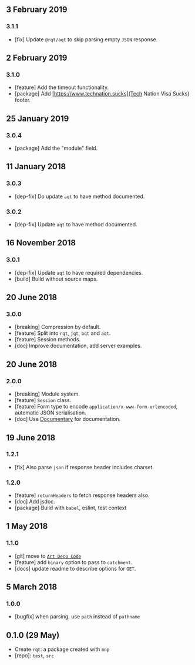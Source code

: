 ## 3 February 2019

### 3.1.1

- [fix] Update `@rqt/aqt` to skip parsing empty `JSON` response.

## 2 February 2019

### 3.1.0

- [feature] Add the timeout functionality.
- [package] Add [https://www.technation.sucks](Tech Nation Visa Sucks) footer.

## 25 January 2019

### 3.0.4

- [package] Add the "module" field.

## 11 January 2018

### 3.0.3

- [dep-fix] Do update `aqt` to have method documented.

### 3.0.2

- [dep-fix] Update `aqt` to have method documented.

## 16 November 2018

### 3.0.1

- [dep-fix] Update `aqt` to have required dependencies.
- [build] Build without source maps.

## 20 June 2018

### 3.0.0

- [breaking] Compression by default.
- [feature] Split into `rqt`, `jqt`, `bqt` and `aqt`.
- [feature] Session methods.
- [doc] Improve documentation, add server examples.

## 20 June 2018

### 2.0.0

- [breaking] Module system.
- [feature] `Session` class.
- [feature] Form type to encode `application/x-www-form-urlencoded`, automatic JSON serialisation.
- [doc] Use [Documentary](https://npmjs.org/package/documentary) for documentation.

## 19 June 2018

### 1.2.1

- [fix] Also parse `json` if response header includes charset.

### 1.2.0

- [feature] `returnHeaders` to fetch response headers also.
- [doc] Add jsdoc.
- [package] Build with `babel`, eslint, test context

## 1 May 2018

### 1.1.0

- [git] move to [`Art Deco Code`](https://artdeco.bz)
- [feature] add `binary` option to pass to `catchment`.
- [docs] update readme to describe options for `GET`.

## 5 March 2018

### 1.0.0

- [bugfix] when parsing, use `path` instead of `pathname`

## 0.1.0 (29 May)

- Create `rqt`: a package created with `mnp`
- [repo]: `test`, `src`
